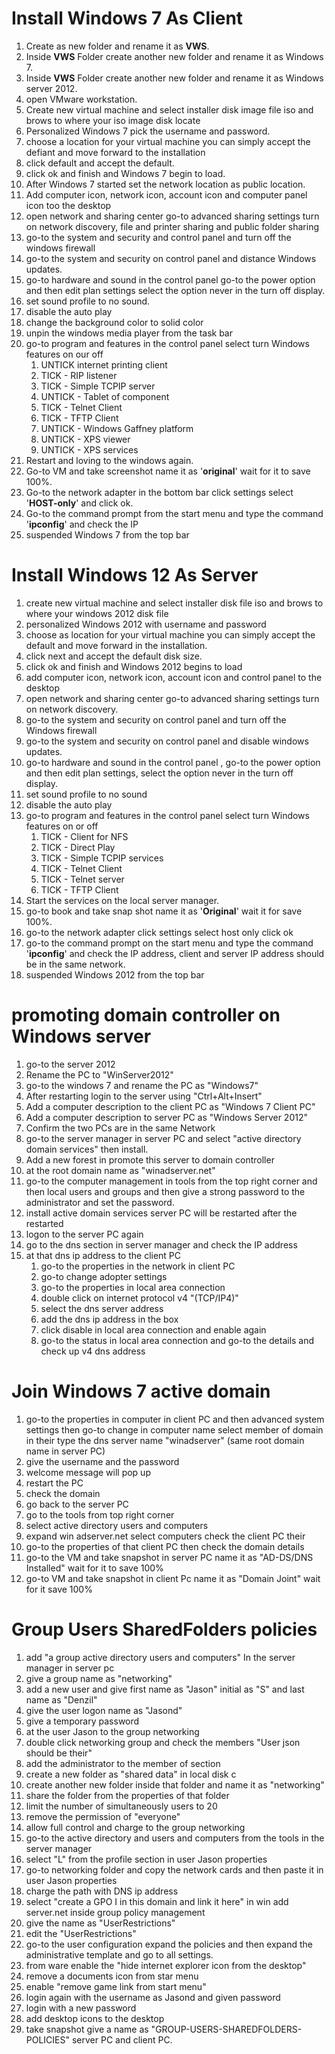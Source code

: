 # Install Windows 7 As Client

1. Create as new folder and rename it as **VWS**.
2. Inside **VWS** Folder create another new folder and rename it as Windows 7.
3. Inside **VWS** Folder create another new folder and rename it as Windows server 2012.
4. open VMware workstation.
5. Create new virtual machine and select installer disk image file iso and brows to where your iso image disk locate
6. Personalized Windows 7 pick the username and password. 
7. choose a location for your virtual machine you can simply accept the defiant and move forward to the installation
8. click default and accept the default. 
9. click ok and finish and Windows 7 begin to load. 
10. After Windows 7 started set the network location as public location. 
11. Add computer icon, network icon, account icon and computer panel icon too the desktop
12. open network and sharing center go-to advanced sharing settings turn on network discovery, file and printer sharing and public folder sharing
13. go-to the system and security and control panel and turn off the windows firewall
14. go-to the system and security on control panel and distance Windows updates.
15. go-to hardware and sound in the control panel go-to the power option and then edit plan settings select the option never in the turn off display. 
16. set sound profile to no sound.
17. disable the auto play
18. change the background color to solid color
19. unpin the windows media player from the task bar
20. go-to program and features in the control panel select turn Windows features on our off 
    1. UNTICK internet printing client
    2. TICK  - RIP listener
    3. TICK - Simple TCPIP server
    4. UNTICK - Tablet of component
    5. TICK - Telnet Client 
    6. TICK - TFTP Client 
    7. UNTICK - Windows Gaffney platform
    8. UNTICK - XPS viewer
    9. UNTICK - XPS services
21. Restart and loving to the windows again. 
22. Go-to VM and take screenshot name it as '**original**' wait for it to save 100%.
23. Go-to the network adapter in the bottom bar click settings select '**HOST-only**' and click ok.
24. Go-to the command prompt from the start menu and type the command '**ipconfig**' and check the IP
25. suspended Windows 7 from the top bar


# Install Windows 12 As Server

1. create new virtual machine and select installer disk file iso and brows to where your windows 2012 disk file
2. personalized Windows 2012 with username and password
3. choose as location for your virtual machine you can simply accept the default and move forward in the installation. 
4. click next and accept the default disk size.
5. click ok and finish and Windows 2012 begins to load
6. add computer icon, network icon, account icon and control panel to the desktop
7. open network and sharing center go-to advanced sharing settings turn on network discovery. 
8. go-to the system and security on control panel and turn off the Windows firewall
9. go-to the system and security on control panel and disable windows updates. 
10. go-to hardware and sound in the control panel , go-to the power option and then edit plan settings, select the option never in the turn off display. 
11. set sound profile to no sound
12. disable the auto play
13. go-to program and features in the control panel select turn Windows features on or off
    1. TICK - Client for NFS
    2. TICK - Direct Play
    3. TICK - Simple TCPIP services 
    4. TICK - Telnet Client
    5. TICK - Telnet server
    6. TICK - TFTP Client 
14. Start the services on the local server manager. 
15. go-to book and take snap shot name it as '**Original**' wait it for save 100%.
16. go-to the network adapter click settings select host only click ok
17. go-to the command prompt on the start menu and type the command '**ipconfig**' and check the IP address, client and server IP address should be in the same network. 
18. suspended Windows 2012 from the top bar

# promoting domain controller on Windows server
1. go-to the server 2012
2. Rename the PC to "WinServer2012"
3. go-to the windows 7 and rename the PC as "Windows7"
4. After restarting login to the server using "Ctrl+Alt+Insert"
5. Add a computer description to the client PC as "Windows 7 Client PC" 
6. Add a computer description to server PC as "Windows Server 2012"
7. Confirm the two PCs are in the same Network
8. go-to the server manager in server PC and select "active directory domain services" then install.
9. Add a new forest in promote this server to domain controller
10. at the root domain name as "winadserver.net"
11. go-to the computer management in tools from the top right corner and then local users and groups and then  give a strong password to the administrator and set the password.
12. install active domain services server PC will be restarted after the restarted
13. logon to the server PC again
14. go to the dns section in server manager and check the IP address
15. at that dns ip address to the client PC
    1. go-to the properties in the network in client PC
    2. go-to change adopter settings
    3. go-to the properties in local area connection
    4. double click on internet protocol v4 "(TCP/IP4)"
    5. select the dns server address
    6. add the dns ip address in the box
    7. click disable in local area connection and enable again
    8. go-to the status in local area connection and go-to the details and check up v4 dns address

# Join Windows 7 active domain
1. go-to the properties in computer in client PC and then advanced system settings then go-to change in computer name select member of domain in their type the dns server name "winadserver" (same root domain name in server PC)
2. give the username and the password
3. welcome message will pop up
4. restart the PC
5. check the domain
6. go back to the server PC
7. go to the tools from top right corner
8. select active directory users and computers
9. expand win adserver.net select computers check the client PC their
10. go-to the properties of that client PC then check the domain details
11. go-to the VM and take snapshot in server PC name it as "AD-DS/DNS Installed" wait for it to save 100% 
12. go-to VM and take snapshot in client Pc name it as "Domain Joint" wait for it save 100%

# Group Users SharedFolders policies
1. add "a group active directory users and computers" In the server manager in server pc
2. give a group name as "networking"
3. add a new user and give first name as "Jason" initial as "S" and last name as "Denzil"
4. give the user logon name as "Jasond"
5. give a temporary password
6. at the user Jason to the group networking
7. double click networking group and check the members "User json should be their" 
8. add the administrator to the member of section
9. create a new folder as "shared data" in local disk c
10. create another new folder inside that folder and name it as "networking"
11. share the folder from the properties of that folder
12. limit the number of simultaneously users to 20
13. remove the permission of "everyone"
14. allow full control and charge to the group networking 
15. go-to the active directory and users and computers from the tools in the server manager
16. select "L" from the profile section in user Jason properties 
17. go-to networking folder and copy the network cards and then paste it in user Jason properties
18. charge the path with DNS ip address 
19. select "create a GPO I in this domain and link it here" in win add server.net inside group policy management
20. give the name as "UserRestrictions"
21. edit the "UserRestrictions"
22. go-to the user configuration expand the policies and then expand the administrative template and go to all settings. 
23. from ware enable the "hide internet explorer icon from the desktop"
24. remove a documents icon from star menu 
25. enable "remove game link from start menu"
26. login again with the username as Jasond and given password
27. login with a new password
28. add desktop icons to the desktop
29. take snapshot give a name as "GROUP-USERS-SHAREDFOLDERS-POLICIES" server PC and client PC.